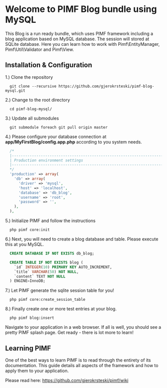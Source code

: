 Welcome to PIMF Blog bundle using MySQL
=======================================
This Blog is a run ready bundle, which uses PIMF framework including a blog application based on MySQL database.
The session will stored at SQLite database. Here you can learn how to work with Pimf\EntityManager, Pimf\Util\Validator
and Pimf\View.

Installation & Configuration
----------------------------

1.) Clone the repository

```cli
  git clone --recursive https://github.com/gjerokrsteski/pimf-blog-mysql.git
```

2.) Change to the root directory

```cli
  cd pimf-blog-mysql/
```

3.) Update all submodules

```cli
  git submodule foreach git pull origin master
```

4.) Please configure your database connection at **app/MyFirstBlog/config.app.php** according to you system needs.

```php
  /*
  |------------------------------------------------------------------------
  | Production environment settings
  |------------------------------------------------------------------------
  */
  'production' => array(
    'db' => array(
      'driver' => 'mysql',
      'host' => 'localhost',
      'database' => 'db_blog',
      'username' => 'root',
      'password' => '',
    ),
  ),
```

5.) Initialize PIMF and follow the instructions

```cli
  php pimf core:init
```

6.) Next, you will need to create a blog database and table. Please execute this at you MySQL.

```sql
  CREATE DATABASE IF NOT EXISTS db_blog;

  CREATE TABLE IF NOT EXISTS blog (
    `id` INTEGER(10) PRIMARY KEY AUTO_INCREMENT,
    `title` VARCHAR(50) NOT NULL,
    `content` TEXT NOT NULL
  ) ENGINE=InnoDB;
```

7.) Let PIMF generate the sqlite session table for you!

```cli
  php pimf core:create_session_table
```

8.) Finally create one or more test entries at your blog.

```cli
  php pimf blog:insert
```

Navigate to your application in a web browser. If all is well, you should see a pretty PIMF splash page.
Get ready - there is lot more to learn!

Learning PIMF
-------------
One of the best ways to learn PIMF is to read through the entirety of its documentation. This guide details all
aspects of the framework and how to apply them to your application.

Please read here: https://github.com/gjerokrsteski/pimf/wiki

